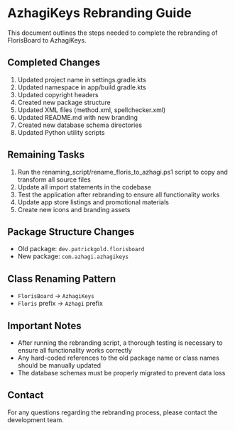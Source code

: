 # AzhagiKeys Rebranding Guide

This document outlines the steps needed to complete the rebranding of FlorisBoard to AzhagiKeys.

## Completed Changes

1. Updated project name in settings.gradle.kts
2. Updated namespace in app/build.gradle.kts
3. Updated copyright headers
4. Created new package structure
5. Updated XML files (method.xml, spellchecker.xml)
6. Updated README.md with new branding
7. Created new database schema directories
8. Updated Python utility scripts

## Remaining Tasks

1. Run the renaming_script/rename_floris_to_azhagi.ps1 script to copy and transform all source files
2. Update all import statements in the codebase
3. Test the application after rebranding to ensure all functionality works
4. Update app store listings and promotional materials
5. Create new icons and branding assets

## Package Structure Changes

- Old package: `dev.patrickgold.florisboard`
- New package: `com.azhagi.azhagikeys`

## Class Renaming Pattern

- `FlorisBoard` → `AzhagiKeys`
- `Floris` prefix → `Azhagi` prefix

## Important Notes

- After running the rebranding script, a thorough testing is necessary to ensure all functionality works correctly
- Any hard-coded references to the old package name or class names should be manually updated
- The database schemas must be properly migrated to prevent data loss

## Contact

For any questions regarding the rebranding process, please contact the development team.

